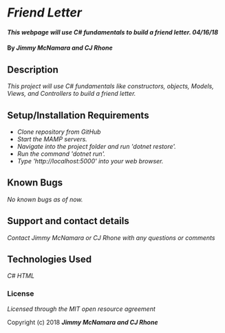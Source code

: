# _Friend Letter_

#### _This webpage will use C# fundamentals to build a friend letter. 04/16/18_

#### By _**Jimmy McNamara and CJ Rhone**_

## Description

_This project will use C# fundamentals like constructors, objects, Models, Views, and Controllers to build a friend letter._

## Setup/Installation Requirements

* _Clone repository from GitHub_
* _Start the MAMP servers._
* _Navigate into the project folder and run 'dotnet restore'._
* _Run the command 'dotnet run'._
* _Type 'http://localhost:5000' into your web browser._

## Known Bugs

_No known bugs as of now._

## Support and contact details

_Contact Jimmy McNamara or CJ Rhone with any questions or comments_

## Technologies Used

_C#_
_HTML_

### License

*Licensed through the MIT open resource agreement*

Copyright (c) 2018 **_Jimmy McNamara and CJ Rhone_**
